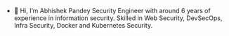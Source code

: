 - 👋 Hi, I’m Abhishek Pandey
Security Engineer with around 6 years of experience in information security.
Skilled in Web Security, DevSecOps, Infra Security, Docker and Kubernetes Security.

<!---
abhishekpand3y/abhishekpand3y is a ✨ special ✨ repository because its `README.md` (this file) appears on your GitHub profile.
You can click the Preview link to take a look at your changes.
--->
